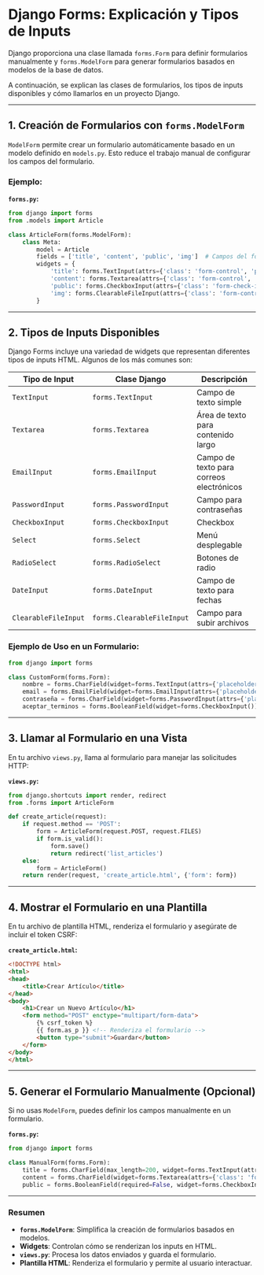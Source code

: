 # Django Forms: Explicación y Tipos de Inputs

Django proporciona una clase llamada `forms.Form` para definir formularios manualmente y `forms.ModelForm` para generar formularios basados en modelos de la base de datos.

A continuación, se explican las clases de formularios, los tipos de inputs disponibles y cómo llamarlos en un proyecto Django.

---

## **1. Creación de Formularios con `forms.ModelForm`**

`ModelForm` permite crear un formulario automáticamente basado en un modelo definido en `models.py`. Esto reduce el trabajo manual de configurar los campos del formulario.

### Ejemplo:

**`forms.py`:**

```python
from django import forms
from .models import Article

class ArticleForm(forms.ModelForm):
    class Meta:
        model = Article
        fields = ['title', 'content', 'public', 'img']  # Campos del formulario
        widgets = {
            'title': forms.TextInput(attrs={'class': 'form-control', 'placeholder': 'Título del artículo'}),
            'content': forms.Textarea(attrs={'class': 'form-control', 'placeholder': 'Escribe el contenido'}),
            'public': forms.CheckboxInput(attrs={'class': 'form-check-input'}),
            'img': forms.ClearableFileInput(attrs={'class': 'form-control-file'}),
        }
```

---

## **2. Tipos de Inputs Disponibles**

Django Forms incluye una variedad de widgets que representan diferentes tipos de inputs HTML. Algunos de los más comunes son:


| Tipo de Input        | Clase Django               | Descripción                              |
| -------------------- | -------------------------- | ----------------------------------------- |
| `TextInput`          | `forms.TextInput`          | Campo de texto simple                     |
| `Textarea`           | `forms.Textarea`           | Área de texto para contenido largo       |
| `EmailInput`         | `forms.EmailInput`         | Campo de texto para correos electrónicos |
| `PasswordInput`      | `forms.PasswordInput`      | Campo para contraseñas                   |
| `CheckboxInput`      | `forms.CheckboxInput`      | Checkbox                                  |
| `Select`             | `forms.Select`             | Menú desplegable                         |
| `RadioSelect`        | `forms.RadioSelect`        | Botones de radio                          |
| `DateInput`          | `forms.DateInput`          | Campo de texto para fechas                |
| `ClearableFileInput` | `forms.ClearableFileInput` | Campo para subir archivos                 |

### Ejemplo de Uso en un Formulario:

```python
from django import forms

class CustomForm(forms.Form):
    nombre = forms.CharField(widget=forms.TextInput(attrs={'placeholder': 'Nombre'}))
    email = forms.EmailField(widget=forms.EmailInput(attrs={'placeholder': 'Correo electrónico'}))
    contraseña = forms.CharField(widget=forms.PasswordInput(attrs={'placeholder': 'Contraseña'}))
    aceptar_terminos = forms.BooleanField(widget=forms.CheckboxInput())
```

---

## **3. Llamar al Formulario en una Vista**

En tu archivo `views.py`, llama al formulario para manejar las solicitudes HTTP:

**`views.py`:**

```python
from django.shortcuts import render, redirect
from .forms import ArticleForm

def create_article(request):
    if request.method == 'POST':
        form = ArticleForm(request.POST, request.FILES)
        if form.is_valid():
            form.save()
            return redirect('list_articles')
    else:
        form = ArticleForm()
    return render(request, 'create_article.html', {'form': form})
```

---

## **4. Mostrar el Formulario en una Plantilla**

En tu archivo de plantilla HTML, renderiza el formulario y asegúrate de incluir el token CSRF:

**`create_article.html`:**

```html
<!DOCTYPE html>
<html>
<head>
    <title>Crear Artículo</title>
</head>
<body>
    <h1>Crear un Nuevo Artículo</h1>
    <form method="POST" enctype="multipart/form-data">
        {% csrf_token %}
        {{ form.as_p }} <!-- Renderiza el formulario -->
        <button type="submit">Guardar</button>
    </form>
</body>
</html>
```

---

## **5. Generar el Formulario Manualmente (Opcional)**

Si no usas `ModelForm`, puedes definir los campos manualmente en un formulario.

**`forms.py`:**

```python
from django import forms

class ManualForm(forms.Form):
    title = forms.CharField(max_length=200, widget=forms.TextInput(attrs={'class': 'form-control', 'placeholder': 'Título'}))
    content = forms.CharField(widget=forms.Textarea(attrs={'class': 'form-control', 'placeholder': 'Contenido'}))
    public = forms.BooleanField(required=False, widget=forms.CheckboxInput(attrs={'class': 'form-check-input'}))
```

---

### Resumen

- **`forms.ModelForm`**: Simplifica la creación de formularios basados en modelos.
- **Widgets**: Controlan cómo se renderizan los inputs en HTML.
- **`views.py`**: Procesa los datos enviados y guarda el formulario.
- **Plantilla HTML**: Renderiza el formulario y permite al usuario interactuar.
